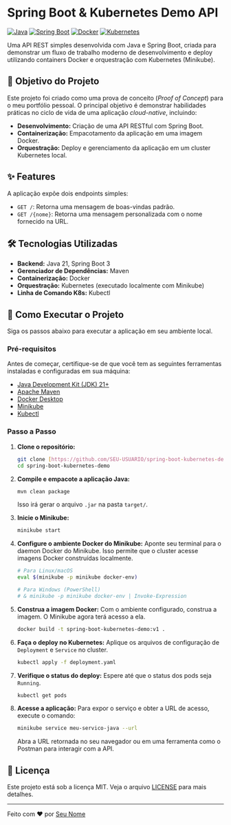 # Spring Boot & Kubernetes Demo API

[![Java](https://img.shields.io/badge/Java-21-blue.svg)](https://www.java.com)
[![Spring Boot](https://img.shields.io/badge/Spring%20Boot-3.x-brightgreen.svg)](https://spring.io/projects/spring-boot)
[![Docker](https.img.shields.io/badge/Docker-blue.svg)](https://www.docker.com)
[![Kubernetes](https://img.shields.io/badge/Kubernetes-blue.svg)](https://kubernetes.io)

Uma API REST simples desenvolvida com Java e Spring Boot, criada para demonstrar um fluxo de trabalho moderno de desenvolvimento e deploy utilizando containers Docker e orquestração com Kubernetes (Minikube).

## 🎯 Objetivo do Projeto

Este projeto foi criado como uma prova de conceito (_Proof of Concept_) para o meu portfólio pessoal. O principal objetivo é demonstrar habilidades práticas no ciclo de vida de uma aplicação _cloud-native_, incluindo:

-   **Desenvolvimento:** Criação de uma API RESTful com Spring Boot.
-   **Containerização:** Empacotamento da aplicação em uma imagem Docker.
-   **Orquestração:** Deploy e gerenciamento da aplicação em um cluster Kubernetes local.

## ✨ Features

A aplicação expõe dois endpoints simples:

-   `GET /`: Retorna uma mensagem de boas-vindas padrão.
-   `GET /{nome}`: Retorna uma mensagem personalizada com o nome fornecido na URL.

## 🛠️ Tecnologias Utilizadas

-   **Backend:** Java 21, Spring Boot 3
-   **Gerenciador de Dependências:** Maven
-   **Containerização:** Docker
-   **Orquestração:** Kubernetes (executado localmente com Minikube)
-   **Linha de Comando K8s:** Kubectl

## 🚀 Como Executar o Projeto

Siga os passos abaixo para executar a aplicação em seu ambiente local.

### Pré-requisitos

Antes de começar, certifique-se de que você tem as seguintes ferramentas instaladas e configuradas em sua máquina:

-   [Java Development Kit (JDK) 21+](https://www.oracle.com/java/technologies/downloads/)
-   [Apache Maven](https://maven.apache.org/download.cgi)
-   [Docker Desktop](https://www.docker.com/products/docker-desktop/)
-   [Minikube](https://minikube.sigs.k8s.io/docs/start/)
-   [Kubectl](https://kubernetes.io/docs/tasks/tools/install-kubectl/)

### Passo a Passo

1.  **Clone o repositório:**
    ```bash
    git clone [https://github.com/SEU-USUARIO/spring-boot-kubernetes-demo.git](https://github.com/SEU-USUARIO/spring-boot-kubernetes-demo.git)
    cd spring-boot-kubernetes-demo
    ```

2.  **Compile e empacote a aplicação Java:**
    ```bash
    mvn clean package
    ```
    Isso irá gerar o arquivo `.jar` na pasta `target/`.

3.  **Inicie o Minikube:**
    ```bash
    minikube start
    ```

4.  **Configure o ambiente Docker do Minikube:**
    Aponte seu terminal para o daemon Docker do Minikube. Isso permite que o cluster acesse imagens Docker construídas localmente.
    ```bash
    # Para Linux/macOS
    eval $(minikube -p minikube docker-env)

    # Para Windows (PowerShell)
    # & minikube -p minikube docker-env | Invoke-Expression
    ```

5.  **Construa a imagem Docker:**
    Com o ambiente configurado, construa a imagem. O Minikube agora terá acesso a ela.
    ```bash
    docker build -t spring-boot-kubernetes-demo:v1 .
    ```

6.  **Faça o deploy no Kubernetes:**
    Aplique os arquivos de configuração de `Deployment` e `Service` no cluster.
    ```bash
    kubectl apply -f deployment.yaml
    ```

7.  **Verifique o status do deploy:**
    Espere até que o status dos pods seja `Running`.
    ```bash
    kubectl get pods
    ```

8.  **Acesse a aplicação:**
    Para expor o serviço e obter a URL de acesso, execute o comando:
    ```bash
    minikube service meu-servico-java --url
    ```
    Abra a URL retornada no seu navegador ou em uma ferramenta como o Postman para interagir com a API.

## 📄 Licença

Este projeto está sob a licença MIT. Veja o arquivo [LICENSE](LICENSE) para mais detalhes.

---
Feito com ❤️ por [Seu Nome](https://github.com/manyloan)